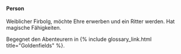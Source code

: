 ---
---
#### Person

Weiblicher Firbolg, möchte Ehre erwerben und ein Ritter werden. Hat
magische Fähigkeiten.

Begegnet den Abenteurern in {% include glossary_link.html title="Goldenfields" %}.
